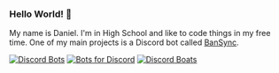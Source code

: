 ### Hello World! 👋

My name is Daniel. I'm in High School and like to code things in my free time. One of my main projects is a Discord bot called [BanSync](https://top.gg/bot/743234197484994610).

[![Discord Bots](https://top.gg/api/widget/743234197484994610.svg)](https://top.gg/bot/743234197484994610)  [![Bots for Discord](https://botsfordiscord.com/api/bot/743234197484994610/widget)](https://botsfordiscord.com/bot/743234197484994610)  [![Discord Boats](https://discord.boats/api/widget/743234197484994610)](https://discord.boats/bot/743234197484994610)
